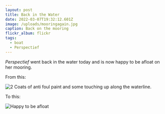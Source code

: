 ```yaml
---
layout: post
title: Back in the Water
date: 2022-03-07T19:32:12.601Z
image: /uploads/mooringagain.jpg
caption: Back on the mooring
flickr_album: flickr
tags:
  - boat
  - Perspectief
---
```

*Perspectief* went back in the water today and is now happy to be afloat on her mooring.

From this:

![2 Coats of anti foul paint and some touching up along the waterline.](https://live.staticflickr.com/65535/51923504842_d23d6cbb4e_h_d.jpg)

To this:

![Happy to be afloat](https://live.staticflickr.com/65535/51924575103_2a9b5da454_b_d.jpg)